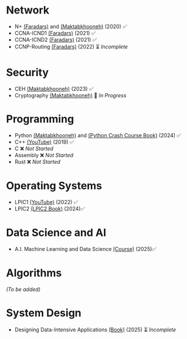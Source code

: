 # Network

- N+ [(Faradars)](https://faradars.org/courses/fvnet9410-network-plus) and [(Maktabkhooneh)](https://maktabkhooneh.org/course/آموزش-رایگان-درک-مقدماتی-شبکه-mk1005/) (2020) ✅  
- CCNA-ICND1 [(Faradars)](https://faradars.org/courses/fvnet9407-cisco-ccna-icnd-i) (2021) ✅  
- CCNA-ICND2 [(Faradars)](https://faradars.org/courses/fvnet9605-cisco-ccna-icnd-ii) (2021) ✅  
- CCNP-Routing [(Faradars)](https://faradars.org/courses/ccnp-routing-fvnet96021) (2022) ⏳ *Incomplete*  

# Security

- CEH [(Maktabkhooneh)](https://maktabkhooneh.org/course/آموزش-هک-قانونمند-ceh-mk641/) (2023) ✅  
- Cryptography [(Maktabkhooneh)](https://maktabkhooneh.org/course/آموزش-رایگان-رمزنگاری-mk759/) 🔄 *In Progress*  

# Programming

- Python [(Maktabkhooneh)](https://maktabkhooneh.org/course/آموزش-برنامه-نویسی-با-پایتون-مقدماتی-mk346/) and [(Python Crash Course Book)](https://github.com/ErfanNahidi/Erfan-learning-journal/blob/main/Books/Eric%20Matthes%20-%20Python%20Crash%20Course-No%20Starch%20Press%20(2023).pdf) (2024) ✅
- C++ [(YouTube)](https://www.youtube.com/watch?v=V0jvBSWonzo) (2019) ✅  
- C ❌ *Not Started*  
- Assembly ❌ *Not Started*  
- Rust ❌ *Not Started*  

# Operating Systems

- LPIC1 [(YouTube)](https://www.youtube.com/watch?v=cqfrsmg4BKo&list=PL-tKrPVkKKE0kM18Sg5fqaZW1V2nidAeU) (2022) ✅  
- LPIC2 [(LPIC2 Book)](https://github.com/ErfanNahidi/Erfan-learning-journal/blob/main/Books/LPIC-2_LPIC_Study_Guide(2016).pdf) (2024)✅

# Data Science and AI

- A.I. Machine Learning and Data Science [(Course)](https://downloadly.ir/elearning/video-tutorials/complete-machine-learning-and-data-science-zero-to-mastery-10/) (2025)✅  

# Algorithms

_(To be added)_

# System Design

- Designing Data-Intensive Applications [(Book)]() (2025) ⏳ *Incomplete*
